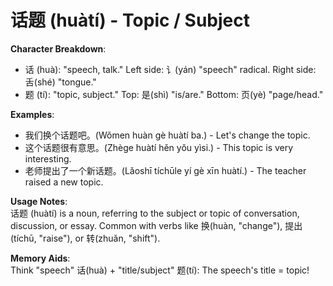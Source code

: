 # **话题 (huàtí) - Topic / Subject**

**Character Breakdown**:  
- 话 (huà): "speech, talk." Left side: 讠(yán) "speech" radical. Right side: 舌(shé) "tongue."  
- 题 (tí): "topic, subject." Top: 是(shì) "is/are." Bottom: 页(yè) "page/head."

**Examples**:  
- 我们换个话题吧。(Wǒmen huàn gè huàtí ba.) - Let's change the topic.  
- 这个话题很有意思。(Zhège huàtí hěn yǒu yìsi.) - This topic is very interesting.  
- 老师提出了一个新话题。(Lǎoshī tíchūle yí gè xīn huàtí.) - The teacher raised a new topic.

**Usage Notes**:  
话题 (huàtí) is a noun, referring to the subject or topic of conversation, discussion, or essay. Common with verbs like 换(huàn, "change"), 提出(tíchū, "raise"), or 转(zhuǎn, "shift").

**Memory Aids**:  
Think "speech" 话(huà) + "title/subject" 题(tí): The speech's title = topic!